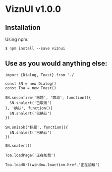 # ViznUI v1.0.0

## Installation

Using npm:

```
$ npm install --save viznui
```

## Use as you would anything else:

```
import {Dialog, Toast} from './'

const SN = new Dialog()
const Toa = new Toast()

SN.snconfirm('标题', '取消', function(){
  SN.snalert('已取消')
}, '确认', function(){
  SN.snalert('已确认')
})

SN.snisok('标题', function(){
  SN.snalert('已确认')
})

SN.snalert()

Toa.loadPage('正在加载')

Toa.loadUrl(window.loaction.href,'正在加载')
```
